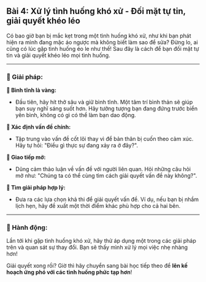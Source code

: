 ## Bài 4: Xử lý tình huống khó xử - Đối mặt tự tin, giải quyết khéo léo

Có bao giờ bạn bị mắc kẹt trong một tình huống khó xử, như khi bạn phát hiện ra mình đang mặc áo ngược mà không biết làm sao để sửa? Đừng lo, ai cũng có lúc gặp tình huống éo le như thế! Sau đây là cách để bạn đối mặt tự tin và giải quyết khéo léo mọi tình huống.

---

### 📌 Giải pháp:

**🔹 Bình tĩnh là vàng:**
- Đầu tiên, hãy hít thở sâu và giữ bình tĩnh. Một tâm trí bình thản sẽ giúp bạn suy nghĩ sáng suốt hơn. Hãy tưởng tượng bạn đang đứng trước biển yên bình, không có gì có thể làm bạn dao động.

**🔹 Xác định vấn đề chính:**
- Tập trung vào vấn đề cốt lõi thay vì để bản thân bị cuốn theo cảm xúc. Hãy tự hỏi: "Điều gì thực sự đang xảy ra ở đây?".

**🔹 Giao tiếp mở:**
- Dũng cảm thảo luận về vấn đề với người liên quan. Hỏi những câu hỏi mở như: "Chúng ta có thể cùng tìm cách giải quyết vấn đề này không?".

**🔹 Tìm giải pháp hợp lý:**
- Đưa ra các lựa chọn khả thi để giải quyết vấn đề. Ví dụ, nếu bạn bị nhầm lịch hẹn, hãy đề xuất một thời điểm khác phù hợp cho cả hai bên.

---

### 🚀 Hành động:

Lần tới khi gặp tình huống khó xử, hãy thử áp dụng một trong các giải pháp trên và quan sát sự thay đổi. Bạn sẽ thấy mình xử lý mọi việc nhẹ nhàng hơn!

Giải quyết xong rồi? Giờ thì hãy chuyển sang bài học tiếp theo để **lên kế hoạch ứng phó với các tình huống phức tạp hơn**!